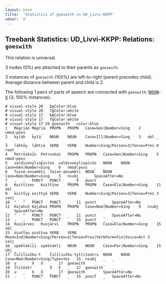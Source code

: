 ```yaml
---
layout: base
title:  'Statistics of goeswith in UD_Livvi-KKPP'
udver: '2'
---
```


## Treebank Statistics: UD_Livvi-KKPP: Relations: `goeswith`

This relation is universal.

3 nodes (0%) are attached to their parents as `goeswith`.

3 instances of `goeswith` (100%) are left-to-right (parent precedes child).
Average distance between parent and child is 2.

The following 1 pairs of parts of speech are connected with `goeswith`: <tt><a href="olo_kkpp-pos-NOUN.html">NOUN</a></tt>-<tt><a href="olo_kkpp-pos-X.html">X</a></tt> (3; 100% instances).


~~~ conllu
# visual-style 20	bgColor:blue
# visual-style 20	fgColor:white
# visual-style 17	bgColor:blue
# visual-style 17	fgColor:white
# visual-style 17 20 goeswith	color:blue
1	Mägriän	Mägriä	PROPN	PROPN	Case=Gen|Number=Sing	2	nmod:poss	_	_
2	kyläh	kylä	NOUN	NOUN	Case=Ill|Number=Sing	3	obl	_	_
3	lähtöy	lähtie	VERB	VERB	Number=Sing|Person=3|Tense=Pres	0	root	_	_
4	Petroskoin	Petroskoi	PROPN	PROPN	Case=Gen|Number=Sing	5	nmod:poss	_	_
5	valdivonyliopiston	valdivonyliopisto	NOUN	NOUN	Case=Gen|Number=Sing	6	nmod:poss	_	_
6	Toive-ansambli	Toive-ansambli	NOUN	NOUN	Case=Nom|Number=Sing	3	nsubj	_	SpaceAfter=No
7	,	,	PUNCT	PUNCT	_	9	punct	_	_
8	Kuittizes	Kuittine	PROPN	PROPN	Case=Ela|Number=Sing	11	obl	_	_
9	ezittyy	ezittyö	VERB	VERB	Number=Sing|Person=3|Tense=Pres	3	conj	_	_
10	"	"	PUNCT	PUNCT	_	11	punct	_	SpaceAfter=No
11	Kajahuš	Kajahuš	PROPN	PROPN	Case=Nom|Number=Sing	9	nsubj	_	SpaceAfter=No
12	"	"	PUNCT	PUNCT	_	11	punct	_	SpaceAfter=No
13	,	,	PUNCT	PUNCT	_	15	punct	_	_
14	Kuujärves	Kuujärvi	PROPN	PROPN	Case=Ela|Number=Sing	15	obl	_	_
15	ozuttau	ozuttua	VERB	VERB	Mood=Ind|Number=Sing|Person=3|Tense=Pres|VerbForm=Fin|Voice=Act	3	conj	_	_
16	spektaklii	spektakli	NOUN	NOUN	Case=Par|Number=Sing	15	obj	_	_
17	Čičiliušku-t	Čičiliušku-tyttiteatru	NOUN	NOUN	Case=Nom|Number=Sing|Typo=Yes	15	nsubj	_	_
18	y	_	X	X	_	17	goeswith	_	_
19	ttiteatr	_	X	X	_	17	goeswith	_	_
20	u	_	X	X	_	17	goeswith	_	SpaceAfter=No
21	.	.	PUNCT	PUNCT	_	15	punct	_	SpaceAfter=No

~~~


